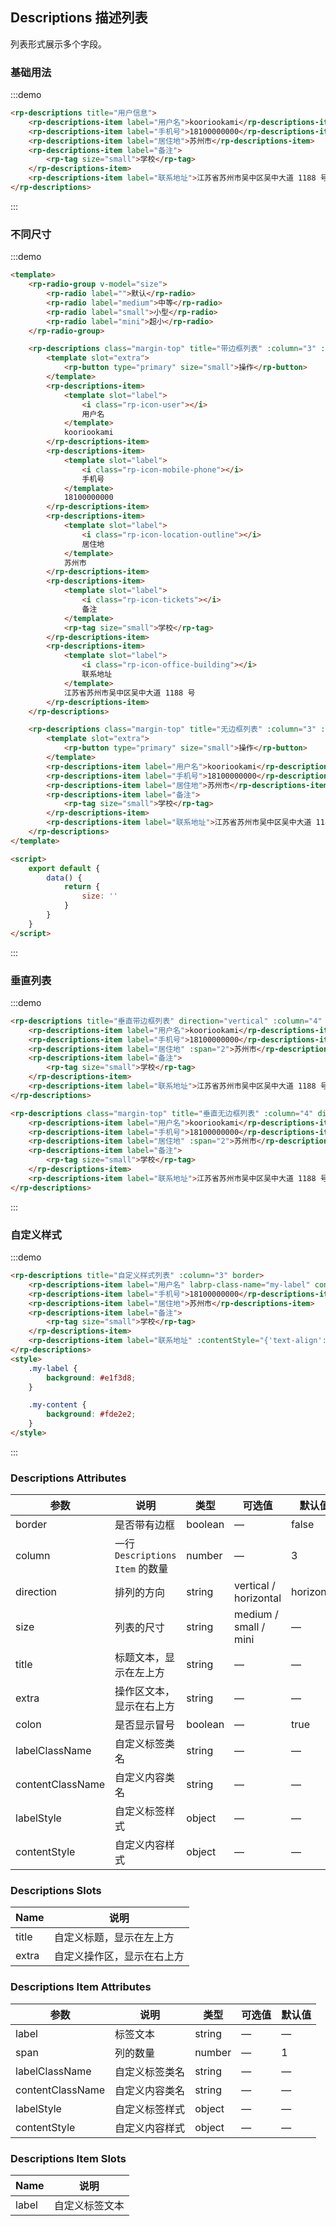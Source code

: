 ## Descriptions 描述列表

列表形式展示多个字段。

### 基础用法

:::demo

```html
<rp-descriptions title="用户信息">
    <rp-descriptions-item label="用户名">kooriookami</rp-descriptions-item>
    <rp-descriptions-item label="手机号">18100000000</rp-descriptions-item>
    <rp-descriptions-item label="居住地">苏州市</rp-descriptions-item>
    <rp-descriptions-item label="备注">
        <rp-tag size="small">学校</rp-tag>
    </rp-descriptions-item>
    <rp-descriptions-item label="联系地址">江苏省苏州市吴中区吴中大道 1188 号</rp-descriptions-item>
</rp-descriptions>
```

:::

### 不同尺寸

:::demo

```html
<template>
    <rp-radio-group v-model="size">
        <rp-radio label="">默认</rp-radio>
        <rp-radio label="medium">中等</rp-radio>
        <rp-radio label="small">小型</rp-radio>
        <rp-radio label="mini">超小</rp-radio>
    </rp-radio-group>

    <rp-descriptions class="margin-top" title="带边框列表" :column="3" :size="size" border>
        <template slot="extra">
            <rp-button type="primary" size="small">操作</rp-button>
        </template>
        <rp-descriptions-item>
            <template slot="label">
                <i class="rp-icon-user"></i>
                用户名
            </template>
            kooriookami
        </rp-descriptions-item>
        <rp-descriptions-item>
            <template slot="label">
                <i class="rp-icon-mobile-phone"></i>
                手机号
            </template>
            18100000000
        </rp-descriptions-item>
        <rp-descriptions-item>
            <template slot="label">
                <i class="rp-icon-location-outline"></i>
                居住地
            </template>
            苏州市
        </rp-descriptions-item>
        <rp-descriptions-item>
            <template slot="label">
                <i class="rp-icon-tickets"></i>
                备注
            </template>
            <rp-tag size="small">学校</rp-tag>
        </rp-descriptions-item>
        <rp-descriptions-item>
            <template slot="label">
                <i class="rp-icon-office-building"></i>
                联系地址
            </template>
            江苏省苏州市吴中区吴中大道 1188 号
        </rp-descriptions-item>
    </rp-descriptions>

    <rp-descriptions class="margin-top" title="无边框列表" :column="3" :size="size">
        <template slot="extra">
            <rp-button type="primary" size="small">操作</rp-button>
        </template>
        <rp-descriptions-item label="用户名">kooriookami</rp-descriptions-item>
        <rp-descriptions-item label="手机号">18100000000</rp-descriptions-item>
        <rp-descriptions-item label="居住地">苏州市</rp-descriptions-item>
        <rp-descriptions-item label="备注">
            <rp-tag size="small">学校</rp-tag>
        </rp-descriptions-item>
        <rp-descriptions-item label="联系地址">江苏省苏州市吴中区吴中大道 1188 号</rp-descriptions-item>
    </rp-descriptions>
</template>

<script>
    export default {
        data() {
            return {
                size: ''
            }
        }
    }
</script>
```

:::

### 垂直列表

:::demo

```html
<rp-descriptions title="垂直带边框列表" direction="vertical" :column="4" border>
    <rp-descriptions-item label="用户名">kooriookami</rp-descriptions-item>
    <rp-descriptions-item label="手机号">18100000000</rp-descriptions-item>
    <rp-descriptions-item label="居住地" :span="2">苏州市</rp-descriptions-item>
    <rp-descriptions-item label="备注">
        <rp-tag size="small">学校</rp-tag>
    </rp-descriptions-item>
    <rp-descriptions-item label="联系地址">江苏省苏州市吴中区吴中大道 1188 号</rp-descriptions-item>
</rp-descriptions>

<rp-descriptions class="margin-top" title="垂直无边框列表" :column="4" direction="vertical">
    <rp-descriptions-item label="用户名">kooriookami</rp-descriptions-item>
    <rp-descriptions-item label="手机号">18100000000</rp-descriptions-item>
    <rp-descriptions-item label="居住地" :span="2">苏州市</rp-descriptions-item>
    <rp-descriptions-item label="备注">
        <rp-tag size="small">学校</rp-tag>
    </rp-descriptions-item>
    <rp-descriptions-item label="联系地址">江苏省苏州市吴中区吴中大道 1188 号</rp-descriptions-item>
</rp-descriptions>
```

:::

### 自定义样式

:::demo

```html
<rp-descriptions title="自定义样式列表" :column="3" border>
    <rp-descriptions-item label="用户名" labrp-class-name="my-label" content-class-name="my-content">kooriookami</rp-descriptions-item>
    <rp-descriptions-item label="手机号">18100000000</rp-descriptions-item>
    <rp-descriptions-item label="居住地">苏州市</rp-descriptions-item>
    <rp-descriptions-item label="备注">
        <rp-tag size="small">学校</rp-tag>
    </rp-descriptions-item>
    <rp-descriptions-item label="联系地址" :contentStyle="{'text-align': 'right'}">江苏省苏州市吴中区吴中大道 1188 号</rp-descriptions-item>
</rp-descriptions>
<style>
    .my-label {
        background: #e1f3d8;
    }

    .my-content {
        background: #fde2e2;
    }
</style>
```

:::

### Descriptions Attributes

| 参数             | 说明                            | 类型    | 可选值                | 默认值     |
| ---------------- | ------------------------------- | ------- | --------------------- | ---------- |
| border           | 是否带有边框                    | boolean | —                     | false      |
| column           | 一行 `Descriptions Item` 的数量 | number  | —                     | 3          |
| direction        | 排列的方向                      | string  | vertical / horizontal | horizontal |
| size             | 列表的尺寸                      | string  | medium / small / mini | —          |
| title            | 标题文本，显示在左上方          | string  | —                     | —          |
| extra            | 操作区文本，显示在右上方        | string  | —                     | —          |
| colon            | 是否显示冒号                    | boolean | —                     | true       |
| labelClassName   | 自定义标签类名                  | string  | —                     | —          |
| contentClassName | 自定义内容类名                  | string  | —                     | —          |
| labelStyle       | 自定义标签样式                  | object  | —                     | —          |
| contentStyle     | 自定义内容样式                  | object  | —                     | —          |

### Descriptions Slots

| Name  | 说明                       |
| ----- | -------------------------- |
| title | 自定义标题，显示在左上方   |
| extra | 自定义操作区，显示在右上方 |

### Descriptions Item Attributes

| 参数             | 说明           | 类型   | 可选值 | 默认值 |
| ---------------- | -------------- | ------ | ------ | ------ |
| label            | 标签文本       | string | —      | —      |
| span             | 列的数量       | number | —      | 1      |
| labelClassName   | 自定义标签类名 | string | —      | —      |
| contentClassName | 自定义内容类名 | string | —      | —      |
| labelStyle       | 自定义标签样式 | object | —      | —      |
| contentStyle     | 自定义内容样式 | object | —      | —      |

### Descriptions Item Slots

| Name  | 说明           |
| ----- | -------------- |
| label | 自定义标签文本 |
